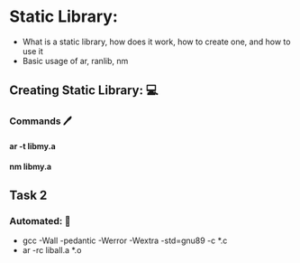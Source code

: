 # Static Library:

- What is a static library, how does it work, how to create one, and how to use it
- Basic usage of ar, ranlib, nm
## Creating Static Library: :computer:
### Commands :pen:
#### ar -t libmy.a
#### nm libmy.a 
## Task 2 
### Automated: :car:
- gcc -Wall -pedantic -Werror -Wextra -std=gnu89 -c *.c
- ar -rc liball.a *.o
